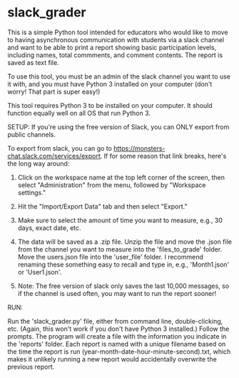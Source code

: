 # slack_grader

This is a simple Python tool intended for educators who would like to move
to having asynchronous communication with students via a slack channel and 
want to be able to print a report showing basic participation levels, including
names, total commments, and comment contents. The report is saved as text file.

To use this tool, you must be an admin of the slack channel you want to use it
with, and you must have Python 3 installed on your computer (don't worry! That
part is super easy!)

This tool requires Python 3 to be installed on your computer.
It should function equally well on all OS that run Python 3.

SETUP:
If you're using the free version of Slack, you can ONLY export from public 
channels.

To export from slack, you can go to https://monsters-chat.slack.com/services/export.
If for some reason that link breaks, here's the long way around:

1. Click on the workspace name at the top left corner of the screen, then 
select "Administration" from the menu, followed by "Workspace settings."

2. Hit the "Import/Export Data" tab and then select "Export."

3. Make sure to select the amount of time you want to measure, e.g., 
30 days, exact date, etc.

4. The data will be saved as a .zip file. Unzip the file and move the .json file 
from the channel you want to measure into the 'files_to_grade' folder. Move the
users.json file into the 'user_file' folder. I recommend renaming these something
easy to recall and type in, e.g., 'Month1.json' or 'User1.json'.

5. Note: The free version of slack only saves the last 10,000 messages, so if 
the channel is used often, you may want to run the report sooner!

RUN: 

Run the 'slack_grader.py' file, either from command line, double-clicking, etc.
(Again, this won't work if you don't have Python 3 installed.) Follow the
prompts. The program will create a file with the information you indicate in the 
'reports' folder. Each report is named with a unique filename based on the time
the report is run (year-month-date-hour-minute-second).txt, which makes it 
unlikely running a new report would accidentally overwrite the previous report.

